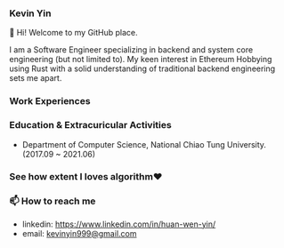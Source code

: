 ### Kevin Yin

👋 Hi! Welcome to my GitHub place.

I am a Software Engineer specializing in backend and system core engineering (but not limited to). My keen interest in Ethereum Hobbying using Rust with a solid understanding of traditional backend engineering sets me apart.

### Work Experiences

### Education & Extracuricular Activities
* Department of Computer Science, National Chiao Tung University. (2017.09 ~ 2021.06)

### See how extent I loves algorithm❤️

### 📫 How to reach me
- linkedin: https://www.linkedin.com/in/huan-wen-yin/
- email: kevinyin999@gmail.com
